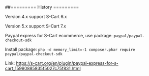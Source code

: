 
##========= History =========

Version 4.x support S-Cart 6.x

Version 5.x support S-Cart 7.x


Paypal express for S-Cart ecommerce, use package: `paypal/paypal-checkout-sdk`

Install package: `php -d memory_limit=-1 composer.phar require paypal/paypal-checkout-sdk`

Link: https://s-cart.org/en/plugin/paypal-express-for-s-cart_15990885835f5027c75f831.html
